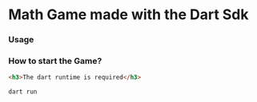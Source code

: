 # Math Game made with the Dart Sdk

### Usage

### How to start the Game?

```html
<h3>The dart runtime is required</h3>
```

```bash
dart run
```

